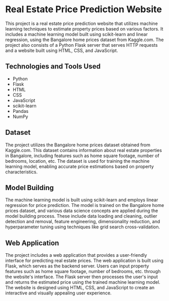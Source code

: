 # Real Estate Price Prediction Website

This project is a real estate price prediction website that utilizes machine learning techniques to estimate property prices based on various factors. It includes a machine learning model built using scikit-learn and linear regression, using the Bangalore home prices dataset from Kaggle.com. The project also consists of a Python Flask server that serves HTTP requests and a website built using HTML, CSS, and JavaScript.

## Technologies and Tools Used

- Python
- Flask
- HTML
- CSS
- JavaScript
- scikit-learn
- Pandas
- NumPy

## Dataset

The project utilizes the Bangalore home prices dataset obtained from Kaggle.com. This dataset contains information about real estate properties in Bangalore, including features such as home square footage, number of bedrooms, location, etc. The dataset is used for training the machine learning model, enabling accurate price estimations based on property characteristics.

## Model Building

The machine learning model is built using scikit-learn and employs linear regression for price prediction. The model is trained on the Bangalore home prices dataset, and various data science concepts are applied during the model building process. These include data loading and cleaning, outlier detection and removal, feature engineering, dimensionality reduction, and hyperparameter tuning using techniques like grid search cross-validation.

## Web Application

The project includes a web application that provides a user-friendly interface for predicting real estate prices. The web application is built using Flask, which serves as the backend server. Users can input property features such as home square footage, number of bedrooms, etc. through the website's interface. The Flask server then processes the user's input and returns the estimated price using the trained machine learning model. The website is designed using HTML, CSS, and JavaScript to create an interactive and visually appealing user experience.
